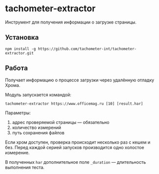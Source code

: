 # tachometer-extractor

Инструмент для получения информации о загрузке страницы.


## Установка

```
npm install -g https://github.com/tachometer-int/tachometer-extractor.git
```


## Работа

Получает информацию о процессе загрузки через удалённую отладку Хрома.

Модуль запускается командой:

```
tachometer-extractor https://www.officemag.ru [10] [result.har]
```

Параметры:

1. адрес проверяемой страницы — обязательно
2. количество измерений
3. путь сохранения файлов

Если хром доступен, проверка происходит несколько раз с кешем и без. Перед каждой серией запусков производится одно холостое измерение.

В полученных `har` дополнительное поле `_duration` — длительность выполнения теста.
